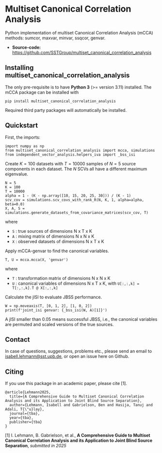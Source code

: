 # Multiset Canonical Correlation Analysis
   
Python implementation of multiset Canonical Correlation Analysis (mCCA) methods:
sumcor, maxvar, minvar, ssqcor, genvar.

- **Source-code:** https://github.com/SSTGroup/multiset_canonical_correlation_analysis


## Installing multiset_canonical_correlation_analysis

The only pre-requisite is to have **Python 3** (>= version 3.11) installed.
The mCCA package can be installed with

    pip install multiset_canonical_correlation_analysis

Required third party packages will automatically be installed.


## Quickstart

First, the imports:

    import numpy as np
    from multiset_canonical_correlation_analysis import mcca, simulations
    from independent_vector_analysis.helpers_iva import _bss_isi


Create $K=100$ datasets with $T=10000$ samples of $N=5$ source components in each dataset.
The $N$ SCVs all have a different maximum eigenvalue.

    N = 5
    K = 100
    T = 10000
    alpha = 1 - (K - np.array([10, 15, 20, 25, 30])) / (K - 1)
    scv_cov = simulations.scv_covs_with_rank_R(N, K, 1, alpha=alpha, beta=0.0)
    X, A, S = simulations.generate_datasets_from_covariance_matrices(scv_cov, T)

where
* `S` : true sources of dimensions N x T x K
* `A` : mixing matrix of dimensions N x N x K
* `X` : observed datasets of dimensions N x T x K

Apply mCCA-genvar to find the canonical variables.

    T, U = mcca.mcca(X, 'genvar')

where
* `T` : transformation matrix of dimensions N x N x K
* `U` : canonical variables of dimensions N x T x K, with `U[:,:,k] = T[:,:,k].T @ X[:,:,k]`
 
Calculate the jISI to evaluate JBSS performance.

    W = np.moveaxis(T, [0, 1, 2], [1, 0, 2])
    print(f'joint_isi genvar: {_bss_isi(W, A)[1]}')

A jISI smaller than 0.05 means successful JBSS, i.e., the canonical variables are permuted and scaled versions of the true sources.


## Contact

In case of questions, suggestions, problems etc., please send an email to isabell.lehmann@sst.upb.de, or open an issue here on Github.

## Citing

If you use this package in an academic paper, please cite [1].

    @article{Lehmann2025,
      title={A Comprehensive Guide to Multiset Canonical Correlation Analysis and its Application to Joint Blind Source Separation},
      author={Lehmann, Isabell and Gabrielson, Ben and Hasija, Tanuj and Adali, T{\"u}lay},
      journal={tba},
      year={tba},
      publisher={tba}
    }

[1] I. Lehmann, B. Gabrielson, et al.,
**A Comprehensive Guide to Multiset Canonical Correlation Analysis and its Application to Joint Blind Source Separation**,
*submitted in 2025*
